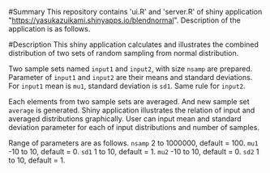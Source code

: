 #Summary
This repository contains 'ui.R' and 'server.R' of shiny application 
"https://yasukazuikami.shinyapps.io/blendnormal". Description of the application is as follows.

#Description
This shiny application calculates and illustrates the combined distribution of two sets of random sampling from normal distribution.

Two sample sets named `input1` and `input2`, with size `nsamp` are prepared. Parameter of `input1` and `input2` are their means and standard deviations. For `input1` mean is `mu1`, standard deviation is `sd1`. Same rule for `input2`.

Each elements from two sample sets are averaged. And new sample set `average` is generated.
Shiny application illustrates the relation of input and averaged distributions graphically.
User can input mean and standard deviation parameter for each of input distributions 
and number of samples.

Range of parameters are as follows.
`nsamp` 2 to 1000000, default = 100.
`mu1` -10 to 10, default = 0.
`sd1` 1 to 10, default = 1.
`mu2` -10 to 10, default = 0.
`sd2` 1 to 10, default = 1.